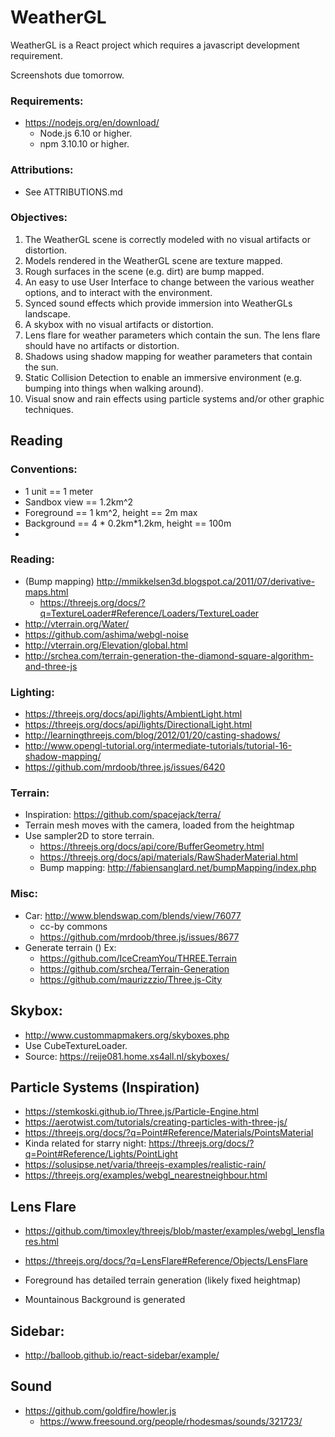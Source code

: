 # WeatherGL

WeatherGL is a React project which requires a javascript development requirement.

Screenshots due tomorrow.

### Requirements:
 - https://nodejs.org/en/download/
   - Node.js 6.10 or higher.
   - npm 3.10.10 or higher.

### Attributions:
 - See ATTRIBUTIONS.md

### Objectives:

1. The WeatherGL scene is correctly modeled with no visual artifacts or distortion.
2. Models rendered in the WeatherGL scene are texture mapped.
3. Rough surfaces in the scene (e.g. dirt) are bump mapped.
4. An easy to use User Interface to change between the various weather options, and to interact with the environment.
5. Synced sound effects which provide immersion into WeatherGLs landscape.
6. A skybox with no visual artifacts or distortion.
7. Lens flare for weather parameters which contain the sun. The lens flare should have no artifacts or distortion.
8. Shadows using shadow mapping for weather parameters that contain the sun.
9. Static Collision Detection to enable an immersive environment (e.g. bumping into things when walking around).
10. Visual snow and rain effects using particle systems and/or other graphic techniques.


## Reading

### Conventions:
 - 1 unit == 1 meter
 - Sandbox view == 1.2km^2
 - Foreground == 1 km^2, height == 2m max
 - Background == 4 * 0.2km*1.2km, height == 100m
 - <!-- Fog outside Sandbox? -->

### Reading:
 - (Bump mapping) http://mmikkelsen3d.blogspot.ca/2011/07/derivative-maps.html
   - https://threejs.org/docs/?q=TextureLoader#Reference/Loaders/TextureLoader
 - http://vterrain.org/Water/
 - https://github.com/ashima/webgl-noise
 - http://vterrain.org/Elevation/global.html
 - http://srchea.com/terrain-generation-the-diamond-square-algorithm-and-three-js

### Lighting:
 - https://threejs.org/docs/api/lights/AmbientLight.html
 - https://threejs.org/docs/api/lights/DirectionalLight.html
 - http://learningthreejs.com/blog/2012/01/20/casting-shadows/
 - http://www.opengl-tutorial.org/intermediate-tutorials/tutorial-16-shadow-mapping/
 - https://github.com/mrdoob/three.js/issues/6420

### Terrain:
 - Inspiration: https://github.com/spacejack/terra/
 - Terrain mesh moves with the camera, loaded from the heightmap
 - Use sampler2D to store terrain.
    - https://threejs.org/docs/api/core/BufferGeometry.html
    - https://threejs.org/docs/api/materials/RawShaderMaterial.html
    - Bump mapping: http://fabiensanglard.net/bumpMapping/index.php

### Misc:
- Car: http://www.blendswap.com/blends/view/76077
  - cc-by commons
  - https://github.com/mrdoob/three.js/issues/8677
- Generate terrain ()
  Ex:
   - https://github.com/IceCreamYou/THREE.Terrain
   - https://github.com/srchea/Terrain-Generation
   - https://github.com/maurizzzio/Three.js-City

## Skybox:
 - http://www.custommapmakers.org/skyboxes.php
 - Use CubeTextureLoader.
 - Source: https://reije081.home.xs4all.nl/skyboxes/

## Particle Systems (Inspiration)
 - https://stemkoski.github.io/Three.js/Particle-Engine.html
 - https://aerotwist.com/tutorials/creating-particles-with-three-js/
 - https://threejs.org/docs/?q=Point#Reference/Materials/PointsMaterial
  - Kinda related for starry night: https://threejs.org/docs/?q=Point#Reference/Lights/PointLight
 - https://solusipse.net/varia/threejs-examples/realistic-rain/
 - https://threejs.org/examples/webgl_nearestneighbour.html

## Lens Flare
 - https://github.com/timoxley/threejs/blob/master/examples/webgl_lensflares.html
 - https://threejs.org/docs/?q=LensFlare#Reference/Objects/LensFlare

- Foreground has detailed terrain generation (likely fixed heightmap)
- Mountainous Background is generated

## Sidebar:
 - http://balloob.github.io/react-sidebar/example/

## Sound
 - https://github.com/goldfire/howler.js
   - https://www.freesound.org/people/rhodesmas/sounds/321723/
